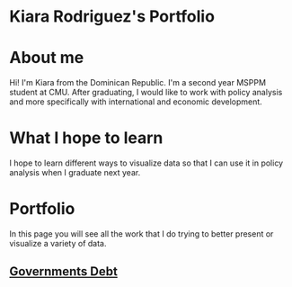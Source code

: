 # Kiara Rodriguez's Portfolio

# About me
Hi! I'm Kiara from the Dominican Republic. I'm a second year MSPPM student at CMU. After graduating, I would like to work with policy analysis and more specifically with international and economic development.

# What I hope to learn
I hope to learn different ways to visualize data so that I can use it in policy analysis when I graduate next year.

# Portfolio
In this page you will see all the work that I do trying to better present or visualize a variety of data.

## [Governments Debt](/flourishviz.md)
